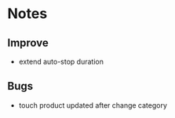# Notes

## Improve

- extend auto-stop duration

## Bugs

- touch product updated after change category
